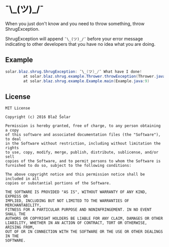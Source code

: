 # ¯\\\_(ツ)\_/¯

When you just don't know and you need to throw something, throw ShrugException.

ShrugException will append `¯\_(ツ)_/¯` before your error message indicating to other developers that you have no idea what you are doing. 

## Example

```java
solar.blaz.shrug.ShrugException: ¯\_(ツ)_/¯ What have I done!
        at solar.blaz.shrug.example.Thrower.throwException(Thrower.java:8)
        at solar.blaz.shrug.example.Example.main(Example.java:9)
```

## License 

    MIT License
    
    Copyright (c) 2016 Blaž Šolar
    
    Permission is hereby granted, free of charge, to any person obtaining a copy
    of this software and associated documentation files (the "Software"), to deal
    in the Software without restriction, including without limitation the rights
    to use, copy, modify, merge, publish, distribute, sublicense, and/or sell
    copies of the Software, and to permit persons to whom the Software is
    furnished to do so, subject to the following conditions:
    
    The above copyright notice and this permission notice shall be included in all
    copies or substantial portions of the Software.
    
    THE SOFTWARE IS PROVIDED "AS IS", WITHOUT WARRANTY OF ANY KIND, EXPRESS OR
    IMPLIED, INCLUDING BUT NOT LIMITED TO THE WARRANTIES OF MERCHANTABILITY,
    FITNESS FOR A PARTICULAR PURPOSE AND NONINFRINGEMENT. IN NO EVENT SHALL THE
    AUTHORS OR COPYRIGHT HOLDERS BE LIABLE FOR ANY CLAIM, DAMAGES OR OTHER
    LIABILITY, WHETHER IN AN ACTION OF CONTRACT, TORT OR OTHERWISE, ARISING FROM,
    OUT OF OR IN CONNECTION WITH THE SOFTWARE OR THE USE OR OTHER DEALINGS IN THE
    SOFTWARE.
